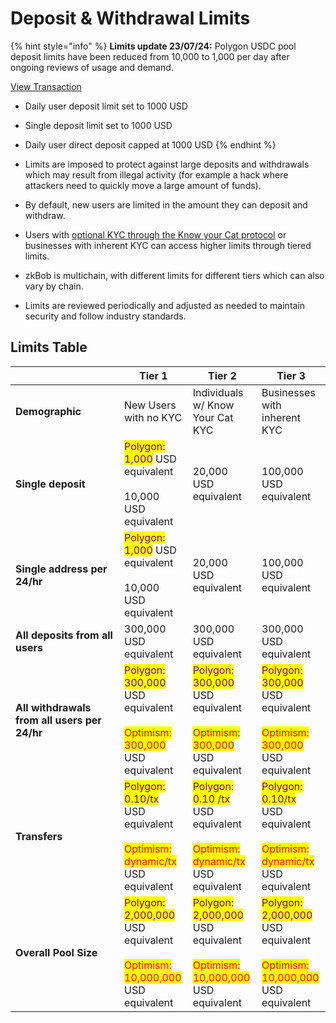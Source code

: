 # Deposit & Withdrawal Limits



{% hint style="info" %}
**Limits update 23/07/24:**  Polygon USDC pool deposit limits have been reduced from 10,000 to 1,000 per day after ongoing reviews of usage and demand.&#x20;

[View Transaction](https://polygon.blockscout.com/tx/0xa771d0506ca8b0a51246e194240ac1ed2b998af9c7222da4eecac22282335b86)

* Daily user deposit limit set to 1000 USD
* Single deposit limit set to 1000 USD
* Daily user direct deposit capped at 1000 USD
{% endhint %}

* Limits are imposed to protect against large deposits and withdrawals which may result from illegal activity (for example a hack where attackers need to quickly move a large amount of funds).&#x20;
* By default, new users are limited in the amount they can deposit and withdraw.&#x20;
* Users with [optional KYC through the Know your Cat protocol](../zkbob-app/optional-kyc.md) or businesses with inherent KYC can access higher limits through tiered limits.
* zkBob is multichain, with different limits for different tiers which can also vary by chain.&#x20;
* Limits are reviewed periodically and adjusted as needed to maintain security and follow industry standards.

## Limits Table

<table><thead><tr><th width="158"> </th><th>Tier 1 </th><th>Tier 2 </th><th>Tier 3</th></tr></thead><tbody><tr><td><strong>Demographic</strong></td><td>New Users with no KYC</td><td>Individuals w/ Know Your Cat KYC</td><td>Businesses with inherent KYC</td></tr><tr><td><strong>Single deposit</strong> </td><td><mark style="color:purple;">Polygon:</mark> <br><mark style="color:purple;">1,000</mark> USD equivalent<br><br>10,000 <br>USD equivalent</td><td>20,000 <br>USD equivalent</td><td>100,000 <br>USD equivalent</td></tr><tr><td><strong>Single address per 24/hr</strong></td><td><mark style="color:purple;">Polygon:</mark> <br><mark style="color:purple;">1,000</mark> USD equivalent<br><br>10,000 <br>USD equivalent</td><td>20,000 <br>USD equivalent</td><td>100,000 <br>USD equivalent</td></tr><tr><td><strong>All deposits from all users</strong></td><td>300,000 <br>USD equivalent</td><td>300,000 <br>USD equivalent</td><td>300,000 <br>USD equivalent</td></tr><tr><td><strong>All withdrawals from all users per 24/hr</strong></td><td><mark style="color:purple;">Polygon:</mark> <br><mark style="color:purple;">300,000</mark> USD equivalent<br><br><mark style="color:red;">Optimism:</mark> <br><mark style="color:red;">300,000</mark> USD equivalent</td><td><mark style="color:purple;">Polygon:</mark> <br><mark style="color:purple;">300,000</mark> USD equivalent<br><br><mark style="color:red;">Optimism:</mark> <br><mark style="color:red;">300,000</mark> USD equivalent</td><td><mark style="color:purple;">Polygon:</mark> <br><mark style="color:purple;">300,000</mark> USD equivalent<br><br><mark style="color:red;">Optimism:</mark> <br><mark style="color:red;">300,000</mark> USD equivalent</td></tr><tr><td><strong>Transfers</strong></td><td><mark style="color:purple;">Polygon: 0.10/tx</mark><br>USD equivalent<br><br><mark style="color:red;">Optimism:</mark><br><mark style="color:red;">dynamic/tx</mark><br>USD equivalent</td><td><mark style="color:purple;">Polygon: 0.10 /tx</mark><br>USD equivalent<br><br><mark style="color:red;">Optimism:</mark><br><mark style="color:red;">dynamic/tx</mark><br>USD equivalent  </td><td><mark style="color:purple;">Polygon: 0.10/tx</mark><br>USD equivalent<br><br><mark style="color:red;">Optimism:</mark><br><mark style="color:red;">dynamic/tx</mark> <br>USD equivalent</td></tr><tr><td><strong>Overall Pool Size</strong></td><td><mark style="color:purple;">Polygon:</mark> <br><mark style="color:purple;">2,000,000</mark> USD equivalent<br><br><mark style="color:red;">Optimism:</mark> <br><mark style="color:red;">10,000,000</mark> USD equivalent</td><td><mark style="color:purple;">Polygon:</mark> <br><mark style="color:purple;">2,000,000</mark> USD equivalent<br><br><mark style="color:red;">Optimism:</mark> <br><mark style="color:red;">10,000,000</mark> USD equivalent</td><td><mark style="color:purple;">Polygon:</mark> <br><mark style="color:purple;">2,000,000</mark> USD equivalent<br><br><mark style="color:red;">Optimism:</mark> <br><mark style="color:red;">10,000,000</mark> USD equivalent</td></tr></tbody></table>



